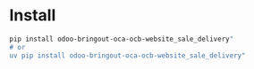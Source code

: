 # Install

```bash
pip install odoo-bringout-oca-ocb-website_sale_delivery"
# or
uv pip install odoo-bringout-oca-ocb-website_sale_delivery"
```
